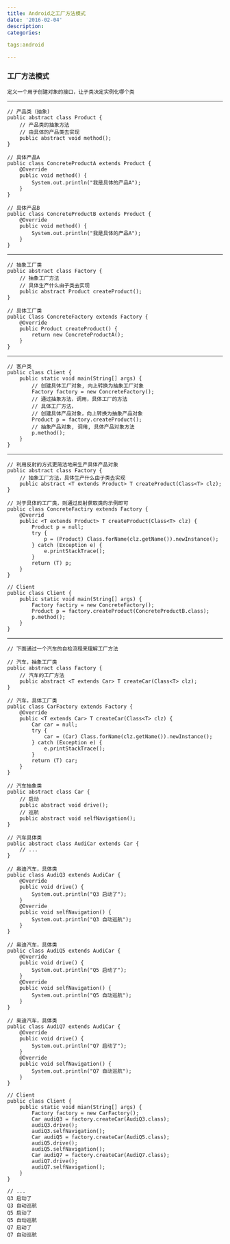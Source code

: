 ```yaml
---
title: Android之工厂方法模式
date: '2016-02-04'
description:
categories:

tags:android

---
```


>

### 工厂方法模式

>

	定义一个用于创建对象的接口，让子类决定实例化哪个类

>

---

>

	// 产品类（抽象)
	public abstract class Product {
		// 产品类的抽象方法
		// 由具体的产品类去实现
		public abstract void method();
	}

	// 具体产品A
	public class ConcreteProductA extends Product {
		@Override
		public void method() {
			System.out.println("我是具体的产品A");
		}
	}

	// 具体产品B
	public class ConcreteProductB extends Product {
		@Override
		public void method() {
			System.out.println("我是具体的产品A");
		}
	}

>

---

>

	// 抽象工厂类
	public abstract class Factory {
		// 抽象工厂方法
		// 具体生产什么由子类去实现
		public abstract Product createProduct();
	}

	// 具体工厂类
	public Class ConcreteFactory extends Factory {
		@Override
		public Product createProduct() {
			return new ConcreteProductA();
		}
	}

>

---

>

	// 客户类
	public class Client {
		public static void main(String[] args) {
			// 创建具体工厂对象, 向上转换为抽象工厂对象
			Factory factory = new ConcreteFactory();
			// 通过抽象方法，调用，具体工厂的方法
			// 具体工厂方法，
			// 创建具体产品对象，向上转换为抽象产品对象
			Product p = factory.createProduct();
			// 抽象产品对象, 调用, 具体产品对象方法
			p.method();
		}
	}

>

---

>

	// 利用反射的方式更简洁地来生产具体产品对象
	public abstract class Factory {
		// 抽象工厂方法，具体生产什么由子类去实现
		public abstract <T extends Product> T createProduct(Class<T> clz);
	}

	// 对于具体的工厂类，则通过反射获取类的示例即可
	public class ConcreteFactiry extends Factory {
		@Overrid
		public <T extends Product> T createProduct(Class<T> clz) {
			Product p = null;
			try {
				p = (Product) Class.forName(clz.getName()).newInstance();
			} catch (Exception e) {
				e.printStackTrace();
			}
			return (T) p;
		}
	}

	// Client
	public class Client {
		public static void main(String[] args) {
			Factory factiry = new ConcreteFactory();
			Product p = factory.createProduct(ConcreteProductB.class);
			p.method();
		}
	}

>

---

>

	// 下面通过一个汽车的自检流程来理解工厂方法

	// 汽车，抽象工厂类
	public abstract class Factory {
		// 汽车的工厂方法
		public abstract <T extends Car> T createCar(Class<T> clz);
	}

	// 汽车，具体工厂类
	public class CarFactory extends Factory {
		@Override
		public <T extends Car> T createCar(Class<T> clz) {
			Car car = null;
			try {
				car = (Car) Class.forName(clz.getName()).newInstance();
			} catch (Exception e) {
				e.printStackTrace();
			}
			return (T) car;
		}
	}

	// 汽车抽象类
	public abstract class Car {
		// 启动
		public abstract void drive();
		// 巡航
		public abstract void selfNavigation();
	}

	// 汽车具体类
	public abstract class AudiCar extends Car {
		// ...
	}	

	// 奥迪汽车，具体类
	public class AudiQ3 extends AudiCar {
		@Override
		public void drive() {
			System.out.println("Q3 启动了");
		}
		@Override
		public void selfNavigation() {
			System.out.println("Q3 自动巡航");
		}	
	}

	// 奥迪汽车，具体类
	public class AudiQ5 extends AudiCar {
		@Override
		public void drive() {
			System.out.println("Q5 启动了");
		}
		@Override
		public void selfNavigation() {
			System.out.println("Q5 自动巡航");
		}		
	}

	// 奥迪汽车，具体类
	public class AudiQ7 extends AudiCar {
		@Override
		public void drive() {
			System.out.println("Q7 启动了");
		}
		@Override
		public void selfNavigation() {
			System.out.println("Q7 自动巡航");
		}		
	}

	// Client
	public class Client {
		public static void mian(String[] args) {
			Factory factory = new CarFactory();
			Car audiQ3 = factory.createCar(AudiQ3.class);
			audiQ3.drive();
			audiQ3.selfNavigation();
			Car audiQ5 = factory.createCar(AudiQ5.class);
			audiQ5.drive();
			audiQ5.selfNavigation();
			Car audiQ7 = factory.createCar(AudiQ7.class);
			audiQ7.drive();
			audiQ7.selfNavigation();
		}
	}

	// ...
	Q3 启动了
	Q3 自动巡航
	Q5 启动了
	Q5 自动巡航
	Q7 启动了
	Q7 自动巡航	
	
>


